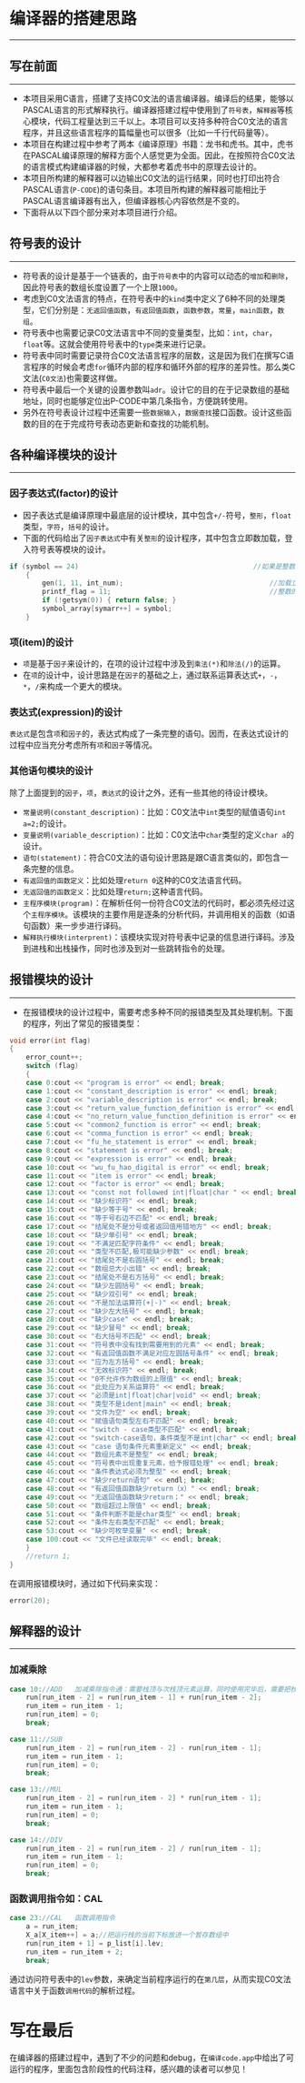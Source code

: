 # 编译器的搭建思路
---
## 写在前面
---
*    本项目采用C语言，搭建了支持C0文法的语言编译器。编译后的结果，能够以PASCAL语言的形式解释执行。编译器搭建过程中使用到了`符号表`，`解释器`等核心模块，代码工程量达到三千以上。本项目可以支持多种符合C0文法的语言程序，并且这些语言程序的篇幅量也可以很多（比如一千行代码量等）。
*    本项目在构建过程中参考了两本《编译原理》书籍：龙书和虎书。其中，虎书在PASCAL编译原理的解释方面个人感觉更为全面。因此，在按照符合C0文法的语言模式构建编译器的时候，大都参考着虎书中的原理去设计的。
*    本项目所构建的解释器可以边输出C0文法的运行结果，同时也打印出符合PASCAL语言(`P-CODE`)的语句条目。本项目所构建的解释器可能相比于PASCAL语言编译器有出入，但编译器核心内容依然是不变的。
*    下面将从以下四个部分来对本项目进行介绍。
## 符号表的设计
---
*    符号表的设计是基于一个链表的，由于`符号表`中的内容可以动态的`增加`和`删除`，因此符号表的数组长度设置了一个上限`1000`。
*    考虑到C0文法语言的特点，在符号表中的`kind`类中定义了6种不同的处理类型，它们分别是：`无返回值函数`，`有返回值函数`，`函数参数`，`常量`，`main函数`，`数组`。
*    符号表中也需要记录C0文法语言中不同的变量类型，比如：`int`，`char`，`float`等。这就会使用符号表中的`type`类来进行记录。
*    符号表中同时需要记录符合C0文法语言程序的层数，这是因为我们在撰写C语言程序的时候会考虑`for`循环内部的程序和循环外部的程序的差异性。那么类C文法(`C0文法`)也需要这样做。
*    符号表中最后一个关键的设置参数叫`adr`。设计它的目的在于记录数组的基础地址，同时也能够定位出P-CODE中第几条指令，方便跳转使用。
*    另外在符号表设计过程中还需要一些`数据输入`，`数据查找`接口函数。设计这些函数的目的在于完成符号表动态更新和查找的功能机制。

## 各种编译模块的设计
---
### 因子表达式(factor)的设计
*    因子表达式是编译原理中最底层的设计模块，其中包含`+/-`符号，`整形`，`float`类型，`字符`，`括号`的设计。
*    下面的代码给出了`因子表达式`中有关`整形`的设计程序，其中包含立即数加载，登入符号表等模块的设计。
```C
if (symbol == 24)											//如果是整数
	{
		gen(1, 11, int_num);									//加载立即数（整数）
		printf_flag = 11;										//整数的flag标记
		if (!getsym(0)) { return false; }
		symbol_array[symarr++] = symbol;
	}
```

### 项(item)的设计
*	`项`是基于`因子`来设计的，在项的设计过程中涉及到`乘法(*)`和`除法(/)`的运算。
*	在`项`的设计中，设计思路是在`因子`的基础之上，通过联系运算表达式`+`，`-`，`*`，`/`来构成一个更大的模块。
### 表达式(expression)的设计
`表达式`是包含`项`和`因子`的，表达式构成了一条完整的语句。因而，在表达式设计的过程中应当充分考虑所有`项`和`因子`等情况。
### 其他语句模块的设计
除了上面提到的`因子`，`项`，`表达式`的设计之外，还有一些其他的待设计模块。
*	`常量说明(constant_description)`：比如：C0文法中`int`类型的赋值语句`int a=2;`的设计。
*	`变量说明(variable_description)`：比如：C0文法中`char`类型的定义`char a`的设计。
*	`语句(statement)`：符合C0文法的语句设计思路是跟C语言类似的，即包含一条完整的信息。
*	`有返回值的函数定义`：比如处理`return 0`这种的C0文法语言代码。
*	`无返回值的函数定义`：比如处理`return;`这种语言代码。
*	`主程序模块(program)`：在解析任何一份符合C0文法的代码时，都必须先经过这个`主程序模块`。该模块的主要作用是逐条的分析代码，并调用相关的函数（如语句函数）来一步步进行译码。
*	`解释执行模块(interprent)`：该模块实现对符号表中记录的信息进行译码。涉及到进栈和出栈操作，同时也涉及到对一些跳转指令的处理。
## 报错模块的设计
---
*	在报错模块的设计过程中，需要考虑多种不同的报错类型及其处理机制。下面的程序，列出了常见的报错类型：
```C
void error(int flag)
{
	error_count++;
	switch (flag)
	{
	case 0:cout << "program is error" << endl; break;
	case 1:cout << "constant_description is error" << endl; break;
	case 2:cout << "variable_description is error" << endl; break;
	case 3:cout << "return_value_function_definition is error" << endl; break;
	case 4:cout << "no_return_value_function_definition is error" << endl; break;
	case 5:cout << "common2_function is error" << endl; break;
	case 6:cout << "comma_function is error" << endl; break;
	case 7:cout << "fu_he_statement is error" << endl; break;
	case 8:cout << "statement is error" << endl; break;
	case 9:cout << "expression is error" << endl; break;
	case 10:cout << "wu_fu_hao_digital is error" << endl; break;
	case 11:cout << "item is error" << endl; break;
	case 12:cout << "factor is error" << endl; break;
	case 13:cout << "const not followed int|float|char " << endl; break;
	case 14:cout << "缺少标识符" << endl; break;
	case 15:cout << "缺少等于号" << endl; break;
	case 16:cout << "等于号右边不匹配" << endl; break;
	case 17:cout << "结尾处不是分号或者返回值用错地方" << endl; break;
	case 18:cout << "缺少单引号" << endl; break;
	case 19:cout << "不满足匹配字符条件" << endl; break;
	case 20:cout << "类型不匹配,极可能缺少参数" << endl; break;
	case 21:cout << "结尾处不是右圆括号" << endl; break;
	case 22:cout << "数组总大小出错" << endl; break;
	case 23:cout << "结尾处不是右方括号" << endl; break;
	case 24:cout << "缺少左圆括号" << endl; break;
	case 25:cout << "缺少双引号" << endl; break;
	case 26:cout << "不是加法运算符(+|-)" << endl; break;
	case 27:cout << "缺少左大括号" << endl; break;
	case 28:cout << "缺少case" << endl; break;
	case 29:cout << "缺少冒号" << endl; break;
	case 30:cout << "右大括号不匹配" << endl; break;
	case 31:cout << "符号表中没有找到需要用到的元素" << endl; break;
	case 32:cout << "有返回值函数不满足对应左圆括号条件" << endl; break;
	case 33:cout << "应为左方括号" << endl; break;
	case 34:cout << "无效标识符" << endl; break;
	case 35:cout << "0不允许作为数组的上限值" << endl; break;
	case 36:cout << "此处应为关系运算符" << endl; break;
	case 37:cout << "必须是int|float|char|void" << endl; break;
	case 38:cout << "类型不是ident|main" << endl; break;
	case 39:cout << "文件为空" << endl; break;
	case 40:cout << "赋值语句类型左右不匹配" << endl; break;
	case 41:cout << "switch - case类型不匹配" << endl; break;
	case 42:cout << "switch-case语句，条件类型不是int|char" << endl; break;
	case 43:cout << "case 语句条件元素重新定义" << endl; break;
	case 44:cout << "数组元素不是整型" << endl; break;
	case 45:cout << "符号表中出现重复元素，给予报错处理" << endl; break;
	case 46:cout << "条件表达式必须为整型" << endl; break;
	case 47:cout << "缺少return语句" << endl; break;
	case 48:cout << "有返回值函数缺少return（x）" << endl; break;
	case 49:cout << "无返回值函数缺少return；" << endl; break;
	case 50:cout << "数组超过上限值" << endl; break;
	case 51:cout << "条件判断不能是char类型" << endl; break;
	case 52:cout << "条件左右类型不匹配" << endl; break;
	case 53:cout << "缺少可枚举变量" << endl; break;
	case 100:cout << "文件已经读取完毕" << endl; break;
	}
	//return 1;
}
```
在调用报错模块时，通过如下代码来实现：
```C
error(20);
```
## 解释器的设计
---
### 加减乘除
```C
case 10://ADD	加减乘除指令通：需要栈顶与次栈顶元素运算，同时使用完毕后，需要把栈顶元素清空
    run[run_item - 2] = run[run_item - 1] + run[run_item - 2];
    run_item = run_item - 1;
    run[run_item] = 0;
    break;

case 11://SUB	
    run[run_item - 2] = run[run_item - 2] - run[run_item - 1];
    run_item = run_item - 1;
    run[run_item] = 0;
    break;

case 13://MUL
    run[run_item - 2] = run[run_item - 2] * run[run_item - 1];
    run_item = run_item - 1;
    run[run_item] = 0;
    break;

case 14://DIV
    run[run_item - 2] = run[run_item - 2] / run[run_item - 1];
    run_item = run_item - 1;
    run[run_item] = 0;
    break;
```
### 函数调用指令如：CAL
```C
case 23://CAL	函数调用指令
    a = run_item;
    X_a[X_item++] = a;//把运行栈的当前下标放进一个暂存数组中
    run[run_item + 1] = p_list[i].lev;
    run_item = run_item + 2;
    break;
```
通过访问符号表中的`lev`参数，来确定当前程序运行的在`第几层`，从而实现C0文法语言中关于函数`调用代码`的解析过程。

# 写在最后
在编译器的搭建过程中，遇到了不少的问题和debug，在`编译code.app`中给出了可运行的程序，里面包含阶段性的代码注释，感兴趣的读者可以参见！
